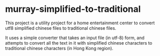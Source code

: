 # murray-simplified-to-traditional
This project is a utility project for a home entertainment center to convert utf8 simplified chinese files to traditional chinese files.

It uses a simple converter that takes an input file (in utf-8) form, and attempts to convert all the text in it with simplified chinese characters to traditional chinese characters (in Hong Kong region).

